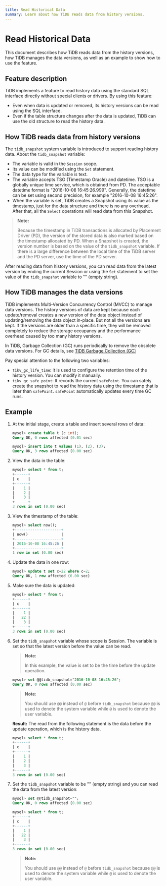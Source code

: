 ```yaml
---
title: Read Historical Data
summary: Learn about how TiDB reads data from history versions.
---
```


# Read Historical Data

This document describes how TiDB reads data from the history versions, how TiDB manages the data versions, as well as an example to show how to use the feature.

## Feature description

TiDB implements a feature to read history data using the standard SQL interface directly without special clients or drivers. By using this feature:

- Even when data is updated or removed, its history versions can be read using the SQL interface.
- Even if the table structure changes after the data is updated, TiDB can use the old structure to read the history data.

## How TiDB reads data from history versions

The `tidb_snapshot` system variable is introduced to support reading history data. About the `tidb_snapshot` variable:

- The variable is valid in the `Session` scope.
- Its value can be modified using the `Set` statement.
- The data type for the variable is text.
- The variable accepts TSO (Timestamp Oracle) and datetime. TSO is a globally unique time service, which is obtained from PD. The acceptable datetime format is "2016-10-08 16:45:26.999". Generally, the datetime can be set using second precision, for example "2016-10-08 16:45:26".
- When the variable is set, TiDB creates a Snapshot using its value as the timestamp, just for the data structure and there is no any overhead. After that, all the `Select` operations will read data from this Snapshot.

> **Note:**
>
> Because the timestamp in TiDB transactions is allocated by Placement Driver (PD), the version of the stored data is also marked based on the timestamp allocated by PD. When a Snapshot is created, the version number is based on the value of the `tidb_snapshot` variable. If there is a large difference between the local time of the TiDB server and the PD server, use the time of the PD server.

After reading data from history versions, you can read data from the latest version by ending the current Session or using the `Set` statement to set the value of the `tidb_snapshot` variable to "" (empty string).

## How TiDB manages the data versions

TiDB implements Multi-Version Concurrency Control (MVCC) to manage data versions. The history versions of data are kept because each update/removal creates a new version of the data object instead of updating/removing the data object in-place. But not all the versions are kept. If the versions are older than a specific time, they will be removed completely to reduce the storage occupancy and the performance overhead caused by too many history versions.

In TiDB, Garbage Collection (GC) runs periodically to remove the obsolete data versions. For GC details, see [TiDB Garbage Collection (GC)](/garbage-collection-overview.md)

Pay special attention to the following two variables:

- `tikv_gc_life_time`: It is used to configure the retention time of the history version. You can modify it manually.
- `tikv_gc_safe_point`: It records the current `safePoint`. You can safely create the snapshot to read the history data using the timestamp that is later than `safePoint`. `safePoint` automatically updates every time GC runs.

## Example

1. At the initial stage, create a table and insert several rows of data:

    ```sql
    mysql> create table t (c int);
    Query OK, 0 rows affected (0.01 sec)

    mysql> insert into t values (1), (2), (3);
    Query OK, 3 rows affected (0.00 sec)
    ```

2. View the data in the table:

    ```sql
    mysql> select * from t;
    +------+
    | c    |
    +------+
    |    1 |
    |    2 |
    |    3 |
    +------+
    3 rows in set (0.00 sec)
    ```

3. View the timestamp of the table:

    ```sql
    mysql> select now();
    +---------------------+
    | now()               |
    +---------------------+
    | 2016-10-08 16:45:26 |
    +---------------------+
    1 row in set (0.00 sec)
    ```

4. Update the data in one row:

    ```sql
    mysql> update t set c=22 where c=2;
    Query OK, 1 row affected (0.00 sec)
    ```

5. Make sure the data is updated:

    ```sql
    mysql> select * from t;
    +------+
    | c    |
    +------+
    |    1 |
    |   22 |
    |    3 |
    +------+
    3 rows in set (0.00 sec)
    ```

6. Set the `tidb_snapshot` variable whose scope is Session. The variable is set so that the latest version before the value can be read.

    > **Note:**
    >
    > In this example, the value is set to be the time before the update operation.

    ```sql
    mysql> set @@tidb_snapshot="2016-10-08 16:45:26";
    Query OK, 0 rows affected (0.00 sec)
    ```

    > **Note:**
    >
    > You should use `@@` instead of `@` before `tidb_snapshot` because `@@` is used to denote the system variable while `@` is used to denote the user variable.

    **Result:** The read from the following statement is the data before the update operation, which is the history data.

    ```sql
    mysql> select * from t;
    +------+
    | c    |
    +------+
    |    1 |
    |    2 |
    |    3 |
    +------+
    3 rows in set (0.00 sec)
    ```

7. Set the  `tidb_snapshot` variable to be "" (empty string) and you can read the data from the latest version:

    ```sql
    mysql> set @@tidb_snapshot="";
    Query OK, 0 rows affected (0.00 sec)
    ```

    ```sql
    mysql> select * from t;
    +------+
    | c    |
    +------+
    |    1 |
    |   22 |
    |    3 |
    +------+
    3 rows in set (0.00 sec)
    ```

    > **Note:**
    >
    > You should use `@@` instead of `@` before `tidb_snapshot` because `@@` is used to denote the system variable while `@` is used to denote the user variable.
